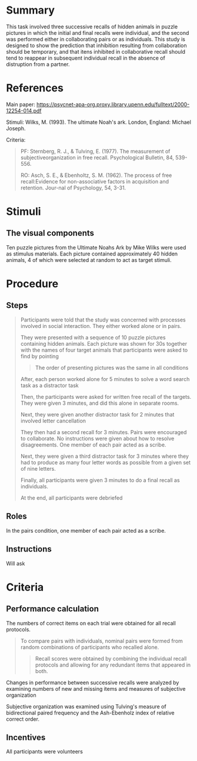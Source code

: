 # Summary
This task involved three successive recalls of hidden animals in puzzle pictures in which the initial and final recalls were individual, and the second was performed either in collaborating pairs or as individuals. This study is designed to show the prediction that inhibition resulting from collaboration should be temporary, and that itens inhibited in collaborative recall should tend to reappear in subsequent individual recall in the absence of distruption from a partner.

# References
Main paper: https://psycnet-apa-org.proxy.library.upenn.edu/fulltext/2000-12254-014.pdf

Stimuli: Wilks, M. (1993). The ultimate Noah's ark. London, England: Michael Joseph.

Criteria:
> PF: Sternberg, R. J., & Tulving, E. (1977). The measurement of subjectiveorganization in free recall. Psychological Bulletin, 84, 539-556.
> 
> RO: Asch, S. E., & Ebenholtz, S. M. (1962). The process of free recall:Evidence for non-associative factors in acquisition and retention. Jour-nal of Psychology, 54, 3-31.

# Stimuli
## The visual components
Ten puzzle pictures from the Ultimate Noahs Ark by Mike Wilks were used as stimulus materials. Each picture contained approximately 40 hidden animals, 4 of which were selected at random to act as target stimuli.

# Procedure
## Steps
>Participants were told that the study was concerned with processes involved in social interaction. They either worked alone or in pairs.
>
>They were presented with a sequence of 10 puzzle pictures containing hidden animals. Each picture was shown for 30s together with the names of four target animals that participants were asked to find by pointing
>> The order of presenting pictures was the same in all conditions
>
>After, each person worked alone for 5 minutes to solve a word search task as a distractor task
>
>Then, the participants were asked for written free recall of the targets. They were given 3 minutes, and did this alone in separate rooms. 
>
>Next, they were given another distractor task for 2 minutes that involved letter cancellation
>
>They then had a second recall for 3 minutes. Pairs were encouraged to collaborate. No instructions were given about how to resolve disagreements. One member of each pair acted as a scribe.
>
>Next, they were given a third distractor task for 3 minutes where they had to produce as many four letter words as possible from a given set of nine letters.
>
>Finally, all participants were given 3 minutes to do a final recall as individuals.
>
>At the end, all participants were debriefed

## Roles 
In the pairs condition, one member of each pair acted as a scribe.

## Instructions
Will ask

# Criteria
## Performance calculation
The numbers of correct items on each trial were obtained for all recall protocols. 
>To compare pairs with individuals, nominal pairs were formed from random combinations of participants who recalled alone. 
>>Recall scores were obtained by combining the individual recall protocols and allowing for any redundant items that appeared in both.

Changes in performance between successive recalls were analyzed by examining numbers of new and missing items and measures of subjective organization

Subjective organization was examined using Tulving's measure of bidirectional paired frequency and the Ash-Ebenholz index of relative correct order.


## Incentives
All participants were volunteers
